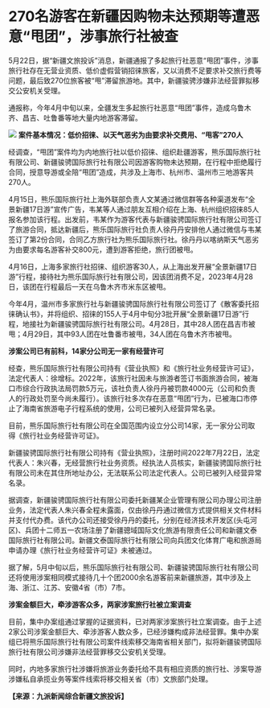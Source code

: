 # 270名游客在新疆因购物未达预期等遭恶意“甩团”，涉事旅行社被查

5月22日，据“新疆文旅投诉”消息，新疆通报了多起旅行社恶意“甩团”事件，涉事旅行社存在无营业资质、低价虚假营销招徕旅客，又以消费不足要求补交旅行费等问题，最后致270位旅客被“甩”滞留旅游地。其中，新疆骏骋涉嫌非法经营罪拟移交公安机关受理。

通报称，今年4月中旬以来，全疆发生多起旅行社恶意“甩团”事件，造成乌鲁木齐、昌吉、吐鲁番等地大量内地游客滞留。

![](https://inews.gtimg.com/om_bt/OkcKdJCLDjCaup9kXDNxY5HTG6EPAf9NND2gKZDGlGUJAAA/1000)
**案件基本情况：低价招徕、以天气恶劣为由要求补交费用、“甩客”270人**

经调查，“甩团”案件均为内地旅行社以低价招徕、组织赴疆游客，熊乐国际旅行社有限公司、新疆骏骋国际旅行社有限公司因游客购物未达预期，在行程中拒绝履行合同，授意导游或全陪“甩团”造成，共涉及上海市、杭州市、温州市三地游客共270人。

4月15日，熊乐国际旅行社上海外联部负责人文某通过微信群等各种渠道发布“全景新疆17日游”宣传广告，韦某等人通过朋友互相介绍在上海、杭州组织招徕85人报名参加该行程。出发前，韦某作为游客代表与新疆骏骋国际旅行社有限公司签订了旅游合同，抵达新疆后，熊乐国际旅行社负责人徐丹丹安排他人通过微信与韦某签订了第2份合同，合同乙方旅行社为熊乐国际旅行社。徐丹丹以喀纳斯天气恶劣为由要求每名游客补交800元，遭到游客拒绝，旅行团被甩。

4月16日，上海多家旅行社招徕、组织游客30人，从上海出发开展“全景新疆17日游”行程，接待社为熊乐国际旅行社有限公司，因该团消费不足，2023年4月28日，该团在行程最后一天在乌鲁木齐市米东区被甩。

今年4月，温州市多家旅行社与新疆骏骋国际旅行社有限公司签订了《散客委托招徕确认书》，并将组织、招徕的155人于4月中旬分3批开展“全景新疆17日游”行程，地接社为新疆骏骋国际旅行社有限公司。4月28日，其中28人团在昌吉市被甩；4月29日，其中93人团在吐鲁番市被甩，34人团在乌鲁木齐市被甩。

**涉案公司已有前科，14家分公司无一家有经营许可**

经查，熊乐国际旅行社有限公司持有《营业执照》和《旅行社业务经营许可证》，法定代表人：徐增标。2022年，该旅行社因未与旅游者签订书面旅游合同，被海口市综合行政执法局罚款5万元，该社负责人徐丹丹被罚款4000元（公司和负责人的行政处罚至今尚未履行）。该旅行社多次存在恶意“甩团”行为，已被海口市停止了海南省旅游电子行程系统的使用，公司已被列入经营异常名录。

目前，熊乐国际旅行社有限公司在全国范围内设立分公司14家，无一家分公司取得《旅行社业务经营许可证》。

新疆骏骋国际旅行社有限公司持有《营业执照》，注册时间2022年7月22日，法定代表人：朱兴春，无经营旅行社业务资质。经执法人员核实，新疆骏骋国际旅行社有限公司未在其住所地址办公，无法联系公司法定代表人。公司已被列入经营异常名录。

据调查，新疆骏骋国际旅行社有限公司委托新疆某企业管理有限公司办理公司注册业务，法定代表人朱兴春全程未露面，仅由徐丹丹通过微信方式提供相关文件材料并支付代办费。该代办公司还接受徐丹丹的委托，分别在经济技术开发区(头屯河区)、兵团十二师五一农场注册了新疆骢域国际文化旅游有限责任公司和新疆文泰国际旅行社有限公司。新疆文泰国际旅行社有限公司向兵团文化体育广电和旅游局申请办理《旅行社业务经营许可证》未被通过。

据了解，5月中旬以后，熊乐国际旅行社有限公司、新疆骏骋国际旅行社有限公司还将使用涉案相同模式接待几十个团2000余名游客前来新疆旅游，其中涉及上海、浙江、江苏、安徽4省（市）7市。

**涉案金额巨大，牵涉游客众多，两家涉案旅行社被立案调查**

目前，集中办案组通过掌握的证据资料，已对两家涉案旅行社立案调查。由于上述2家公司涉案金额巨大、牵涉游客人数众多，已经涉嫌构成非法经营罪。集中办案组已将熊乐国际旅行社有限公司案件线索移交海南省相关部门，拟将新疆骏骋国际旅行社有限公司涉嫌非法经营罪移交公安机关受理。

同时，内地多家旅行社涉嫌将旅游业务委托给不具有相应资质的旅行社、涉案导游涉嫌私自承揽业务等案件线索将移交相关省（市）文旅部门处理。

**【来源：九派新闻综合新疆文旅投诉】**

